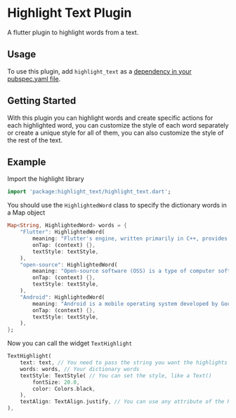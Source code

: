 # Highlight Text Plugin

A flutter plugin to highlight words from a text.

## Usage

To use this plugin, add `highlight_text` as a [dependency in your pubspec.yaml file](https://flutter.io/platform-plugins/).

## Getting Started

With this plugin you can highlight words and create specific actions for each highlighted word, you can customize the style of each word separately or create a unique style for all of them, you can also customize the style of the rest of the text.

## Example

Import the highlight library
``` dart
import 'package:highlight_text/highlight_text.dart';
```

You should use the `HighlightedWord` class to specify the dictionary words in a Map object
``` dart
Map<String, HighlightedWord> words = {
    "Flutter": HighlightedWord(
        meaning: "Flutter's engine, written primarily in C++, provides low-level rendering support using Google's Skia graphics library.",
        onTap: (context) {},
        textStyle: textStyle,
    ),
    "open-source": HighlightedWord(
        meaning: "Open-source software (OSS) is a type of computer software in which source code is released under a license in which the copyright holder grants users the rights to study, change, and distribute the software to anyone and for any purpose.",
        onTap: (context) {},
        textStyle: textStyle,
    ),
    "Android": HighlightedWord(
        meaning: "Android is a mobile operating system developed by Google.",
        onTap: (context) {},
        textStyle: textStyle,
    ),
};
```

Now you can call the widget `TextHighlight`
``` dart
TextHighlight(
    text: text, // You need to pass the string you want the highlights
    words: words, // Your dictionary words
    textStyle: TextStyle( // You can set the style, like a Text()
        fontSize: 20.0,
        color: Colors.black,
    ),
    textAlign: TextAlign.justify, // You can use any attribute of the RichText widget
),
```